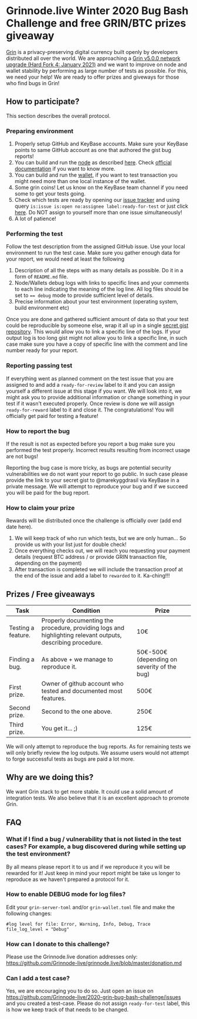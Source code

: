 # Grinnode.live Winter 2020 Bug Bash Challenge and free GRIN/BTC prizes giveaway

[Grin](https://grin.mw/) is a privacy-preserving digital currency built openly by developers distributed all over the world. We are approaching a [Grin v5.0.0 network upgrade (Hard Fork 4: January 2021)](https://forum.grin.mw/t/grin-v5-0-0-network-upgrade-hard-fork-4-january-2021/7895) and we want to improve on node and wallet stability by performing as large number of tests as possible. For this, we need your help! We are ready to offer prizes and giveways for those who find bugs in Grin!

## How to participate?

This section describes the overall protocol.

### Preparing environment

1. Properly setup GitHub and KeyBase accounts. Make sure your KeyBase points to same GitHub account as one that authored the gist bug reports!
2. You can build and run the [node](https://github.com/mimblewimble/grin) as described [here](https://github.com/mimblewimble/docs/wiki/How-to-run-a-Grin-node). Check [official documentation](https://docs.grin.mw/) if you want to know more.
3. You can build and run the [wallet](https://github.com/mimblewimble/grin-wallet), if you want to test transaction you might need more than one local instance of the wallet.
4. Some grin coins! Let us know on the KeyBase team channel if you need some to get your tests going.
5. Check which tests are ready by opening our [issue tracker](https://github.com/Grinnode-live/2020-grin-bug-bash-challenge/issues) and using query `is:issue is:open no:assignee label:ready-for-test` or just click [here](https://github.com/Grinnode-live/2020-grin-bug-bash-challenge/issues?q=is%3Aissue+is%3Aopen+no%3Aassignee+label%3Aready-for-test). Do NOT assign to yourself more than one issue simultaneously!
4. A lot of patience! 

### Performing the test

Follow the test description from the assigned GitHub issue. Use your local environment to run the test case. Make sure you gather enough data for your report, we would need at least the following

1. Description of all the steps with as many details as possible. Do it in a form of `README.md` file.
2. Node/Wallets debug logs with links to specific lines and your comments to each line indicating the meaning of the log line. All log files should be set to `== debug` mode to provide sufficient level of details.
3. Precise information about your test environment (operating system, build environment etc)

Once you are done and gathered sufficient amount of data so that your test could be reproducible by someone else, wrap it all up in a single [secret gist repository](https://gist.github.com/). This would allow you to link a specific line of the logs. If your output log is too long gist might not allow you to link a specific line, in such case make sure you have a copy of specific line with the comment and line number ready for your report.

### Reporting passing test

If everything went as planned comment on the test issue that you are assigned to and add a `ready-for-review` label to it and you can assign yourself a different issue at this stage if you want. We will look into it, we might ask you to provide additional information or change something in your test if it wasn't executed properly. Once review is done we will assign `ready-for-reward` label to it and close it. The congratulations! You will officially get paid for testing a feature!

### How to report the bug

If the result is not as expected before you report a bug make sure you performed the test properly. Incorrect results resulting from incorrect usage are not bugs!

Reporting the bug case is more tricky, as bugs are potential security vulnerabilities we do not want your report to go public. In such case please provide the link to your secret gist to @marekyggdrasil via KeyBase in a private message. We will attempt to reproduce your bug and if we succeed you will be paid for the bug report.

### How to claim your prize

Rewards will be distributed once the challenge is officially over (add end date here).

1. We will keep track of who run which tests, but we are only human... So provide us with your list just for double check!
2. Once everything checks out, we will reach you requesting your payment details (request BTC address / or provide GRIN transaction file, depending on the payment)
3. After transaction is completed we will include the transaction proof at the end of the issue and add a label to `rewarded` to it. Ka-ching!!!

## Prizes / Free giveaways

| Task               | Condition                                                                                                   | Prize                                       |
|--------------------|-------------------------------------------------------------------------------------------------------------|---------------------------------------------|
| Testing a feature. | Properly documenting the procedure, providing logs and highlighting relevant outputs, describing procedure. | 10€                                         |
| Finding a bug.     | As above + we manage to reproduce it.                                                                       | 50€-500€ (depending on severity of the bug) |
| First prize.       | Owner of github account who tested and documented most features.                                            | 500€                                        |
| Second prize.      | Second to the one above.                                                                                    | 250€                                        |
| Third prize.       | You get it... ;)                                                                                            | 125€                                        |

We will only attempt to reproduce the bug reports. As for remaining tests we will only briefly review the log outputs. We assume users would not attempt to forge successful tests as bugs are paid a lot more.

## Why are we doing this?

We want Grin stack to get more stable. It could use a solid amount of integration tests. We also believe that it is an excellent approach to promote Grin.

## FAQ

### What if I find a bug / vulnerability that is not listed in the test cases? For example, a bug discovered during while setting up the test environment?

By all means please report it to us and if we reproduce it you will be rewarded for it! Just keep in mind your report might be take us longer to reproduce as we haven't prepared a protocol for it.

### How to enable DEBUG mode for log files?

Edit your `grin-server-toml` and/or `grin-wallet.toml` file and make the following changes:
```
#log level for file: Error, Warning, Info, Debug, Trace
file_log_level = "Debug"
```

### How can I donate to this challenge?
Please use the Grinnode.live donation addresses only: https://github.com/Grinnode-live/grinnode.live/blob/master/donation.md

### Can I add a test case?
Yes, we are encouraging you to do so. Just open an issue on https://github.com/Grinnode-live/2020-grin-bug-bash-challenge/issues and you created a test-case. Please do not assign `ready-for-test` label, this is how we keep track of that needs to be changed.
